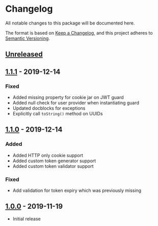 # Changelog

All notable changes to this package will be documented here.

The format is based on [Keep a Changelog](https://keepachangelog.com/en/1.0.0/),
and this project adheres to [Semantic Versioning](https://semver.org/spec/v2.0.0.html).

## [Unreleased]

## [1.1.1] - 2019-12-14
### Fixed
- Added missing property for cookie jar on JWT guard
- Added null check for user provider when instantiating guard
- Updated docblocks for exceptions
- Explicitly call `toString()` method on UUIDs

## [1.1.0] - 2019-12-14
### Added
- Added HTTP only cookie support
- Added custom token generator support
- Added custom token validator support

### Fixed
- Add validation for token expiry which was previously missing

## [1.0.0] - 2019-11-19
- Initial release

[Unreleased]: https://github.com/sprocketbox/laravel-jwt/compare/v1.1.1...develop
[1.1.1]: https://github.com/sprocketbox/laravel-jwt/compare/v1.1.0...v1.1.1
[1.1.0]: https://github.com/sprocketbox/laravel-jwt/compare/v1.0...v1.1.0
[1.0.0]: https://github.com/sprocketbox/laravel-jwt/releases/tag/v1.0